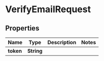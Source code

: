 

# VerifyEmailRequest


## Properties

| Name | Type | Description | Notes |
|------------ | ------------- | ------------- | -------------|
|**token** | **String** |  |  |



